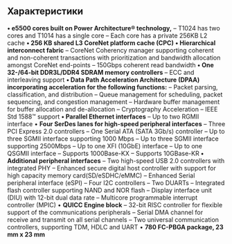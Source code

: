 ## Характеристики

**• e5500 cores built on Power Architecture® technology,** 
	– T1024 has two cores and T1014 has a single core 
	– Each core has a private 256KB L2 cache 
**• 256 KB shared L3 CoreNet platform cache (CPC)** 
**• Hierarchical interconnect fabric** 
	– CoreNet Coherency manager supporting coherent and non-coherent transactions with prioritization and bandwidth allocation amongst CoreNet end-points 
	– 150Gbps coherent read bandwidth 
**• One 32-/64-bit DDR3L/DDR4 SDRAM memory controllers** 
	– ECC and interleaving support 
**• Data Path Acceleration Architecture (DPAA) incorporating acceleration for the following functions:** 
	– Packet parsing, classification, and distribution 
	– Queue management for scheduling, packet sequencing, and congestion management 
	– Hardware buffer management for buffer allocation and de-allocation 
	– Cryptography Acceleration 
	– IEEE Std 1588™ support 
**• Parallel Ethernet interfaces** 
	– Up to two RGMII interface 
• **Four SerDes lanes for high-speed peripheral interfaces** 
	– Three PCI Express 2.0 controllers 
	– One Serial ATA (SATA 3Gb/s) controller 
	– Up to three SGMII interface supporting 1000 Mbps 
	– Up to three SGMII interface supporting 2500Mbps 
	– Up to one XFI (10GbE) interface 
	– Up to one QSGMII interface 
	– Supports 1000Base-KX 
	– Supports 10GBase-KR
**• Additional peripheral interfaces** 
	– Two high-speed USB 2.0 controllers with integrated PHY 
	– Enhanced secure digital host controller with support for high capacity memory card(SD/eSDHC/eMMC) 
	– Enhanced Serial peripheral interface (eSPI) 
	– Four I2C controllers 
	– Two DUARTs 
	– Integrated flash controller supporting NAND and NOR flash 
	– Display interface unit (DIU) with 12-bit dual data rate 
	– Multicore programmable interrupt controller (MPIC) 
• **QUICC Engine block** 
	– 32-bit RISC controller for flexible support of the communications peripherals 
	– Serial DMA channel for receive and transmit on all serial channels 
	– Two universal communication controllers, supporting TDM, HDLC and UART 
• **780 FC-PBGA package, 23 mm x 23 mm**

